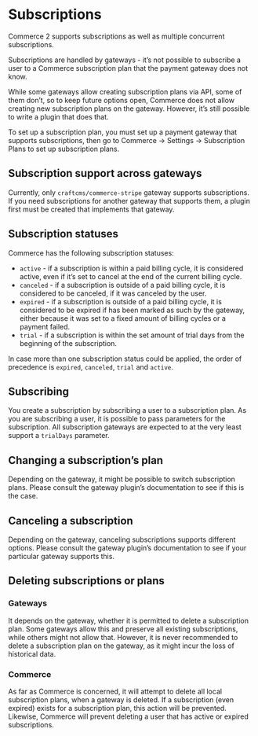 # Subscriptions

Commerce 2 supports subscriptions as well as multiple concurrent subscriptions.

Subscriptions are handled by gateways - it’s not possible to subscribe a user to a Commerce subscription plan that the payment gateway does not know.

While some gateways allow creating subscription plans via API, some of them don’t, so to keep future options open, Commerce does not allow creating new subscription plans on the gateway. However, it’s still possible to write a plugin that does that.

To set up a subscription plan, you must set up a payment gateway that supports subscriptions, then go to Commerce → Settings → Subscription Plans to set up subscription plans.

## Subscription support across gateways

Currently, only `craftcms/commerce-stripe` gateway supports subscriptions. If you need subscriptions for another gateway that supports them, a plugin first must be created that implements that gateway.

## Subscription statuses

Commerce has the following subscription statuses:

- `active` - if a subscription is within a paid billing cycle, it is considered active, even if it’s set to cancel at the end of the current billing cycle.
- `canceled` - if a subscription is outside of a paid billing cycle, it is considered to be canceled, if it was canceled by the user.
- `expired` - if a subscription is outside of a paid billing cycle, it is considered to be expired if has been marked as such by the gateway, either because it was set to a fixed amount of billing cycles or a payment failed.
- `trial` - if a subscription is within the set amount of trial days from the beginning of the subscription.

In case more than one subscription status could be applied, the order of precedence is `expired`, `canceled`, `trial` and `active`.

## Subscribing

You create a subscription by subscribing a user to a subscription plan. As you are subscribing a user, it is possible to pass parameters for the subscription. All subscription gateways are expected to at the very least support a `trialDays` parameter.

## Changing a subscription’s plan

Depending on the gateway, it might be possible to switch subscription plans. Please consult the gateway plugin’s documentation to see if this is the case.

## Canceling a subscription

Depending on the gateway, canceling subscriptions supports different options. Please consult the gateway plugin’s documentation to see if your particular gateway supports this.

## Deleting subscriptions or plans

### Gateways

It depends on the gateway, whether it is permitted to delete a subscription plan. Some gateways allow this and preserve all existing subscriptions, while others might not allow that. However, it is never recommended to delete a subscription plan on the gateway, as it might incur the loss of historical data.

### Commerce

As far as Commerce is concerned, it will attempt to delete all local subscription plans, when a gateway is deleted. If a subscription (even expired) exists for a subscription plan, this action will be prevented. Likewise, Commerce will prevent deleting a user that has active or expired subscriptions.

